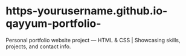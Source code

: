 # https-yourusername.github.io-qayyum-portfolio-
Personal portfolio website project — HTML &amp; CSS | Showcasing skills, projects, and contact info.
